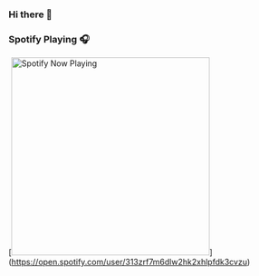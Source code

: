 ### Hi there 👋

<!--
**itsgamerxyz/itsgamerxyz** is a ✨ _special_ ✨ repository because its `README.md` (this file) appears on your GitHub profile.

Here are some ideas to get you started:

- 🔭 I’m currently working on ...
- 🌱 I’m currently learning ...
- 👯 I’m looking to collaborate on ...
- 🤔 I’m looking for help with ...
- 💬 Ask me about ...
- 📫 How to reach me: ...
- 😄 Pronouns: ...
- ⚡ Fun fact: ...
-->

### Spotify Playing 🎧
[<img src="https://spotifyplaying-itsgamerxyz.vercel.app/api/spotify-playing" alt="Spotify Now Playing" width="350" />]
(https://open.spotify.com/user/313zrf7m6dlw2hk2xhlpfdk3cvzu)
